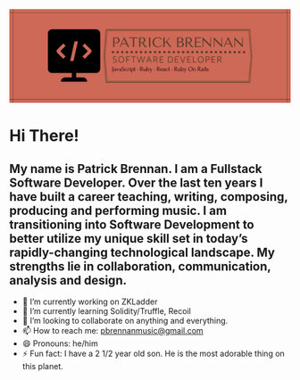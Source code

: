 <img src="public/logo.png" alt="logo" width="800px"/>

# Hi There!

## My name is Patrick Brennan. I am a Fullstack Software Developer. Over the last ten years I have built a career teaching, writing, composing, producing and performing music. I am transitioning into Software Development to better utilize my unique skill set in today’s rapidly-changing technological landscape. My strengths lie in collaboration, communication, analysis and design.

- 🔭 I’m currently working on ZKLadder
- 🌱 I’m currently learning Solidity/Truffle, Recoil
- 👯 I’m looking to collaborate on anything and everything.
- 📫 How to reach me: pbrennanmusic@gmail.com
- 😄 Pronouns: he/him
- ⚡ Fun fact: I have a 2 1/2 year old son. He is the most adorable thing on this planet.
